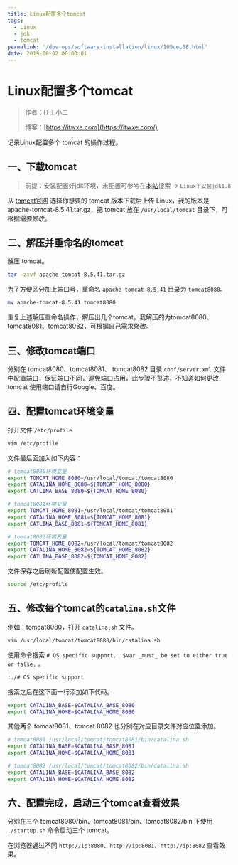 ```yaml
---
title: Linux配置多个tomcat
tags:
  - Linux
  - jdk
  - tomcat
permalink: '/dev-ops/software-installation/linux/105cec08.html'
date: 2019-08-02 00:00:01
---
```


# Linux配置多个tomcat

> 作者：IT王小二
>
> 博客：[https://itwxe.com](https://itwxe.com/)

记录Linux配置多个 tomcat 的操作过程。

## 一、下载tomcat

> 前提：安装配置好jdk环境，未配置可参考在[本站](https://itwxe.com)搜索 → `Linux下安装jdk1.8`

从 [tomcat官网](http://tomcat.apache.org/) 选择你想要的 tomcat 版本下载后上传 Linux，我的版本是 apache-tomcat-8.5.41.tar.gz，把 tomcat 放在 `/usr/local/tomcat` 目录下，可根据需要修改。

## 二、解压并重命名的tomcat

解压 tomcat。

```bash
tar -zxvf apache-tomcat-8.5.41.tar.gz
```

为了方便区分加上端口号，重命名 `apache-tomcat-8.5.41` 目录为 `tomcat8080`。

```bash
mv apache-tomcat-8.5.41 tomcat8080
```

重复上述解压重命名操作，解压出几个tomcat，我解压的为tomcat8080、tomcat8081、tomcat8082，可根据自己需求修改。

## 三、修改tomcat端口

分别在 tomcat8080、tomcat8081、 tomcat8082 目录 `conf/server.xml` 文件中配置端口，保证端口不同，避免端口占用，此步骤不赘述，不知道如何更改 tomcat 使用端口请自行Google、百度。

## 四、配置tomcat环境变量

打开文件 `/etc/profile`

```bash
vim /etc/profile
```

文件最后面加入如下内容：

```bash
# tomcat8080环境变量
export TOMCAT_HOME_8080=/usr/local/tomcat/tomcat8080
export CATALINA_HOME_8080=${TOMCAT_HOME_8080}
export CATLINA_BASE_8080=${TOMCAT_HOME_8080}

# tomcat8081环境变量
export TOMCAT_HOME_8081=/usr/local/tomcat/tomcat8081
export CATALINA_HOME_8081=${TOMCAT_HOME_8081}
export CATLINA_BASE_8081=${TOMCAT_HOME_8081}

# tomcat8082环境变量
export TOMCAT_HOME_8082=/usr/local/tomcat/tomcat8082
export CATALINA_HOME_8082=${TOMCAT_HOME_8082}
export CATLINA_BASE_8082=${TOMCAT_HOME_8082}
```

文件保存之后刷新配置使配置生效。

```bash
source /etc/profile
```
## 五、修改每个tomcat的`catalina.sh`文件

例如：tomcat8080，打开 `catalina.sh` 文件。

```bash
vim /usr/local/tomcat/tomcat8080/bin/catalina.sh
```

使用命令搜索 `# OS specific support.  $var _must_ be set to either true or false.` 。

```bash
:./# OS specific support
```

搜索之后在这下面一行添加如下代码。

```bash
export CATALINA_BASE=$CATALINA_BASE_8080
export CATALINA_HOME=$CATALINA_HOME_8080
```

其他两个 tomcat8081、tomcat 8082 也分别在对应目录文件对应位置添加。

```bash
# tomcat8081 /usr/local/tomcat/tomcat8081/bin/catalina.sh
export CATALINA_BASE=$CATALINA_BASE_8081
export CATALINA_HOME=$CATALINA_HOME_8081

# tomcat8082 /usr/local/tomcat/tomcat8082/bin/catalina.sh
export CATALINA_BASE=$CATALINA_BASE_8082
export CATALINA_HOME=$CATALINA_HOME_8082
```

## 六、配置完成，启动三个tomcat查看效果

分别在三个 tomcat8080/bin、tomcat8081/bin、tomcat8082/bin 下使用 `./startup.sh` 命令启动三个 tomcat。

在浏览器通过不同 `http://ip:8080`、`http://ip:8081`、`http://ip:8082` 查看效果。


